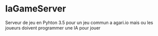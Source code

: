 # IaGameServer
Serveur de jeu en Pyhton 3.5 pour un jeu commun a agari.io mais ou les joueurs doivent programmer une IA pour jouer
